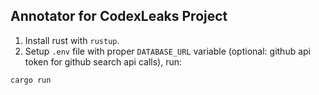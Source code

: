 ## Annotator for CodexLeaks Project
1. Install rust with `rustup`.
2. Setup `.env` file with proper `DATABASE_URL` variable (optional: github api token for github search api calls), run:
```bash
cargo run
```
